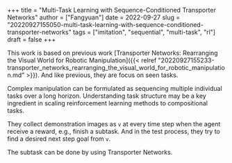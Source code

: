 +++
title = "Multi-Task Learning with Sequence-Conditioned Transporter Networks"
author = ["Fangyuan"]
date = 2022-09-27
slug = "20220927155050-multi-task-learning-with-sequence-conditioned-transporter-networks"
tags = ["imitation", "sequential", "multi-task", "rl"]
draft = false
+++

This work is based on previous work [Transporter Networks: Rearranging the Visual World for Robotic Manipulation]({{< relref "20220927155233-transporter_networks_rearranging_the_visual_world_for_robotic_manipulation.md" >}}). And like previous, they are focus on seen tasks.

Complex manipulation can be formulated as sequencing multiple individual tasks over a long horizon. Understanding task structure may be a key ingredient in scaling reinforcement learning methods to compositional tasks.

They collect demonstration images as `v` at every time step when the agent receive a reward, e.g., finish a subtask. And in the test process, they try to find a desired next step goal from `v`.

The subtask can be done by using Transporter Networks.
